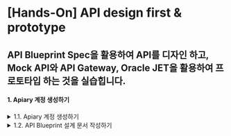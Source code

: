 # [Hands-On] API design first & prototype

## API Blueprint Spec을 활용하여 API를 디자인 하고, Mock API와 API Gateway, Oracle JET을 활용하여 프로토타입 하는 것을 실습힙니다.

#### 1. Apiary 계정 생성하기
<details>
<summary>1.1. Apiary 계정 생성하기</summary>
API 설계 문서를 작성하고 Mock Test를 하기 위한 Apiary 계정을 생성하는 단계입니다.  
만약 계정을 가지고 있다면 이 단계를 건너뜁니다.  

> 1.1.1. [Apiary(https://apiary.io)](https://apiary.io) 홈페이지에 접속한 후 우측 상단의 **Sign up** 버튼을 클릭합니다.  
> <img src="images/apiary_home.png" width="80%">

> 1.1.2. **Continue with GitHub** 버튼을 클릭합니다.  
> <img src="images/apiary_sign_up.png" width="40%">

> 1.1.3. GitHub 계정을 입력하고 **Sign In** 버튼을 클릭합니다.  
> <img src="images/apiary_github_account1.png" width="40%">

> 1.1.4. Apiary에서 GitHub에 인증을 위한 권한을 요청합니다.  
> **Authorize apiaryio** 버튼을 클릭합니다.  
> <img src="images/apiary_github_signup.png" width="40%">

> 1.1.5. Apiary에서 사용할 이메일을 입력합니다.  
> GitHub 이메일을 입력합니다.  
> <img src="images/apiary_github_signup2.png" width="40%">

> 1.1.6. Apiary 계정을 처음 만들면 기본 API 프로젝트 하나를 생성해야 합니다.  
> **Name your first API** 부분에 다음과 같이 *Movie API*를 입력하고 문서 타입은 API Blueprint로 선택합니다.  
> Apiary는 Swagger와 API Blueprint 두가지를 지원 합니다. (참고 -> [API Blueprint and Swagger](#api-blueprint-and-swagger)
> <img src="images/apiary_new_api.png" width="40%">

> 1.1.7. Apiary 계정과 첫 API Blueprint 프로젝트를 성공적으로 생성하였습니다. :clap:  
> 생성을 하게 되면 좌측에 샘플 API Blueprint 마크다운과 에디터가 보이고, 우측에 HTML 문서가 보입니다.  
> <img src="images/apiary_write_api_1.png" width="100%">
</details>

<details>
<summary>1.2. API Blueprint 설계 문서 작성하기</summary>

이제부터 Movie API 설계 문서를 작성합니다.  
> 1.2.1. 아래의 API Blueprint 코드를 복사해서 좌측 에디터의 샘플 Blueprint를 덮어 씁니다. 
>```markdown
>FORMAT: 1A
>HOST: http://polls.apiblueprint.org/
>
># 영화 API
>
>최근 인기있는 **영화 정보**와 관련 **영화인**에 대한 정보를 제공하는 API
>
># Group 영화 API
>
>## 영화 정보 리소스 [/api/search/v1/movies]
>
>### 영화 조회 [GET /api/search/v1/movies{?title}]
>영화명으로 영화를 검색하여 비슷한 이름의 영화 리스트를 제공
>
>+ Request
>
>    + Headers
>    
>             api_key: adfadfvkljadflkjasdflkasdf
>
>+ Parameters
>    + title : 대부 (string, optional) - 제목
>        
>+ Response 200 (application/json)
>
>         [
>             {
>                 "id": 278,
>                 "title": "쇼생크 탈출",
>                 "vote_count": 12728,
>                 "vote_average": 8.7,
>                 "poster_path": "/iZdih9zQAqxNadp0ScHyYRXsXLf.jpg",
>                 "release_date": "1995-01-28"
>             },
>             {
>                 "id": 238,
>                 "title": "대부",
>                 "vote_count": 9746,
>                 "vote_average": 8.6,
>                 "poster_path": "/cOwVs8eYA4G9ZQs7hIRSoiZr46Q.jpg",
>                 "release_date": "1972-12-27"
>             },
>             {
>                 "id": 129,
>                 "title": "센과 치히로의 행방불명",
>                 "vote_count": 7174,
>                 "vote_average": 8.5,
>                 "poster_path": "/mD49waY0XR7HNrS13r63tfgYT08.jpg",
>                 "release_date": "2002-06-28"
>             },
>             {
>                 "id": 424,
>                 "title": "쉰들러 리스트",
>                 "vote_count": 7746,
>                 "vote_average": 8.5,
>                 "poster_path": "/oyyUcGwLX7LTFS1pQbLrQpyzIyt.jpg",
>                 "release_date": "1994-03-05"
>             },
>             {
>                 "id": 550,
>                 "title": "파이트 클럽",
>                 "vote_count": 15870,
>                 "vote_average": 8.4,
>                 "poster_path": "/kabpExFv9JLp778w9ZtCtZnWH9N.jpg",
>                 "release_date": "1999-11-13"
>             }
>         ]
>
>### 영화 상세 조회 [GET /api/search/v1/movies/{id}]
>영화 ID로 영화 상세 조회
>
>+ Request
>
>    + Headers
>    
>             api_key: adfadfvkljadflkjasdflkasdf
>    
>+ Parameters
>    + id : 278 (number, required) - 영화 아이디
>    
>+ Response 201 (application/json)
>
>    + Headers
>
>             Location: /api/v1/movie/278
>
>    + Body
>
>             {
>                 "id": 278,
>                 "title": "쇼생크 탈출",
>                 "vote_count": 12728,
>                 "vote_average": 8.7,
>                 "poster_path": "/iZdih9zQAqxNadp0ScHyYRXsXLf.jpg",
>                 "release_date": "1995-01-28"
>                 "overview": "촉망받는 은행 간부 앤디 듀프레인(팀 로빈슨)은 아내와 그녀의 정부를 살해했다는 누명을 쓴다. 주변의 증언과 살해 현장의 그럴듯한 증거들로 그는 종신형을 선고받고 악질범들만 수용한다는 지옥같은 교도소 쇼생크로 향한다. 인간 말종 쓰레기들만 모인 그곳에서 그는 이루 말할 수 없는 억압과 짐승보다 못한 취급을 당한다. 그러던 어느 날, 간수의 세금을 면제받게 해 준 덕분에 그는 일약 교도소의 비공식 회계사로 일하게 된다. 그 와중에 교도소 소장은 죄수들을 이리저리 부리면서 검은 돈을 긁어 모으고 앤디는 이 돈을 세탁하여 불려주면서 그의 돈을 관리하는데..."
>             }
>            
>
># Group 영화인 API
>## 영화인 정보 리소스 [/api/search/v1/movie-people]
>
>### 영화인 조회 [GET /api/search/v1/movie-people{?filmography}]
>필모 그래피로 영화인 정보를 검색하여 리스트를 제공
>
>+ Request
>
>    + Headers
>    
>             api_key: adfadfvkljadflkjasdflkasdf
>
>+ Parameters
>    + filmography : 쇼생크 (string, required) - 필모 그래피
>
>+ Response 200 (application/json)
>    + Attributes (array[MoviePeopleMeta])
>
>### 영화인 상세 조회 [GET /api/search/v1/movie-people/{id}]
>영화인 ID로 영화인의 상세 정보를 제공하는 API
>
>+ Request
>
>    + Headers
>    
>             api_key: adfadfvkljadflkjasdflkasdf
>
>+ Parameters
>    + id : 10084614 (number, required) - 영화인 아이디
>
>+ Response 200 (application/json)
>    + Attributes (array[MoviePeople])
>
>### 영화인 삭제 [DELETE]
>
>+ Response 204
>
># Data Structures
>
>## MoviePeople (object)
>+ Include MoviePeopleMeta
>+ role : 감독 (string, optional) - 역할
>+ filmography : 쇼생크 탈출 (string, optional) - 필모그래피
>
>## MoviePeopleMeta (object)
>+ id : 10084614 (number, required) - 아이디
>+ name : 프랭크 다라본트 (string, required) - 이름
>
>```

> 1.2.2. 요청/응답 데이터 정의는 두 가지 유형을 보여주기 위해 JSON 형식과 [MSON](#mson) 형식으로 정의하였습니다.  
> 자동으로 변환된 HTML문서를 오른쪽 영역에서 볼 수 있습니다.  
> **영화 조회**, **영화 상세 조회**, **영화인 정보 리소스**, **영화인 상세 조회**를 클릭하여 각각의 서비스 URL, 요청 파리미터 및 JSON 응답, Mock URL을 확인할 수 있습니다. 
> 우측 상단의 Save 버튼을 클릭하여 저장합니다.  
> ![apiary_write_complete](images/apiary_write_complete.png)

<details>